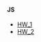 #### JS
+ [HW_1](https://github.com/Artemhx/Practice_testing/tree/main/javascript/HW_1) 
+ [HW_2](https://github.com/Artemhx/Practice_testing/tree/main/javascript/HW_2)


